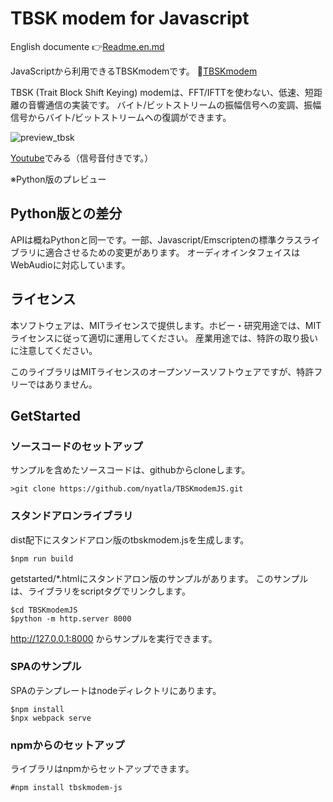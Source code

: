 # TBSK modem for Javascript


English documente 👉[Readme.en.md](Readme.en.md)


JavaScriptから利用できるTBSKmodemです。
🐓[TBSKmodem](https://github.com/nyatla/TBSKmodem)


TBSK (Trait Block Shift Keying) modemは、FFT/IFTTを使わない、低速、短距離の音響通信の実装です。
バイト/ビットストリームの振幅信号への変調、振幅信号からバイト/ビットストリームへの復調ができます。


![preview_tbsk](https://user-images.githubusercontent.com/2483108/194768184-cecddff0-1fa4-4df8-af3f-f16ed4ef1718.gif)


[Youtube](https://www.youtube.com/watch?v=4cB3hWATDUQ)でみる（信号音付きです。）

※Python版のプレビュー


## Python版との差分

APIは概ねPythonと同一です。一部、Javascript/Emscriptenの標準クラスライブラリに適合させるための変更があります。
オーディオインタフェイスはWebAudioに対応しています。


## ライセンス

本ソフトウェアは、MITライセンスで提供します。ホビー・研究用途では、MITライセンスに従って適切に運用してください。
産業用途では、特許の取り扱いに注意してください。

このライブラリはMITライセンスのオープンソースソフトウェアですが、特許フリーではありません。

## GetStarted


### ソースコードのセットアップ
サンプルを含めたソースコードは、githubからcloneします。

```
>git clone https://github.com/nyatla/TBSKmodemJS.git
```

### スタンドアロンライブラリ

dist配下にスタンドアロン版のtbskmodem.jsを生成します。
```
$npm run build
```
getstarted/*.htmlにスタンドアロン版のサンプルがあります。
このサンプルは、ライブラリをscriptタグでリンクします。

```
$cd TBSKmodemJS
$python -m http.server 8000
```

http://127.0.0.1:8000 からサンプルを実行できます。

### SPAのサンプル

SPAのテンプレートはnodeディレクトリにあります。

```
$npm install
$npx webpack serve
```

### npmからのセットアップ

ライブラリはnpmからセットアップできます。
```
#npm install tbskmodem-js
```
